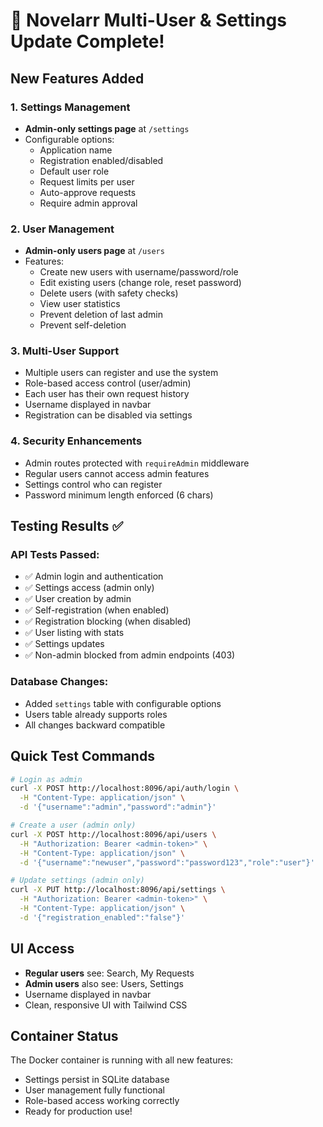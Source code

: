 # 🎉 Novelarr Multi-User & Settings Update Complete!

## New Features Added

### 1. Settings Management
- **Admin-only settings page** at `/settings`
- Configurable options:
  - Application name
  - Registration enabled/disabled
  - Default user role
  - Request limits per user
  - Auto-approve requests
  - Require admin approval

### 2. User Management
- **Admin-only users page** at `/users`
- Features:
  - Create new users with username/password/role
  - Edit existing users (change role, reset password)
  - Delete users (with safety checks)
  - View user statistics
  - Prevent deletion of last admin
  - Prevent self-deletion

### 3. Multi-User Support
- Multiple users can register and use the system
- Role-based access control (user/admin)
- Each user has their own request history
- Username displayed in navbar
- Registration can be disabled via settings

### 4. Security Enhancements
- Admin routes protected with `requireAdmin` middleware
- Regular users cannot access admin features
- Settings control who can register
- Password minimum length enforced (6 chars)

## Testing Results ✅

### API Tests Passed:
- ✅ Admin login and authentication
- ✅ Settings access (admin only)
- ✅ User creation by admin
- ✅ Self-registration (when enabled)
- ✅ Registration blocking (when disabled)
- ✅ User listing with stats
- ✅ Settings updates
- ✅ Non-admin blocked from admin endpoints (403)

### Database Changes:
- Added `settings` table with configurable options
- Users table already supports roles
- All changes backward compatible

## Quick Test Commands

```bash
# Login as admin
curl -X POST http://localhost:8096/api/auth/login \
  -H "Content-Type: application/json" \
  -d '{"username":"admin","password":"admin"}'

# Create a user (admin only)
curl -X POST http://localhost:8096/api/users \
  -H "Authorization: Bearer <admin-token>" \
  -H "Content-Type: application/json" \
  -d '{"username":"newuser","password":"password123","role":"user"}'

# Update settings (admin only)
curl -X PUT http://localhost:8096/api/settings \
  -H "Authorization: Bearer <admin-token>" \
  -H "Content-Type: application/json" \
  -d '{"registration_enabled":"false"}'
```

## UI Access
- **Regular users** see: Search, My Requests
- **Admin users** also see: Users, Settings
- Username displayed in navbar
- Clean, responsive UI with Tailwind CSS

## Container Status
The Docker container is running with all new features:
- Settings persist in SQLite database
- User management fully functional
- Role-based access working correctly
- Ready for production use!